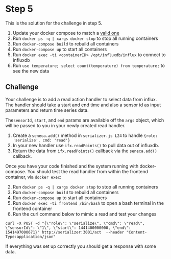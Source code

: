 # Step 5

This is the solution for the challenge in step 5.

1. Update your docker compose to match a [valid one][]
2. Run `docker ps -q | xargs docker stop` to stop all running containers
3. Run `docker-compose build` to rebuild all containers
4. Run `docker-compose up` to start all containers
5. Run `docker exec -ti <containerID> /opt/influxdb/influx` to connect to influxdb
6. Run `use temperature; select count(temperature) from temperature;` to see the new data

## Challenge
Your challenge is to add a read action handler to select data from influx. The handler should take
a start and end time and also a sensor id as input parameters and return time series data.

The`sensorId`, `start`, and `end` params are available off the `args` object, which will
be passed to you in your newly created read handler.

1. Create a `seneca.add()` method in `serializer.js L24` to handle `{role: 'serialize', cmd: 'read'}`
2. In your new handler use `ifx.readPoints()` to pull data out of influxdb.
3. Return the data from `ifx.readPoints()` callback via the `seneca.add()` callback.

Once you have your code finished and the system running with docker-compose. You should test the
read handler from within the frontend container, via `docker exec`:

2. Run `docker ps -q | xargs docker stop` to stop all running containers
3. Run `docker-compose build` to rebuild all containers
4. Run `docker-compose up` to start all containers
5. Run `docker exec -ti frontend /bin/bash` to open a bash terminal in the frontend container
4. Run the curl command below to mimic a read and test your changes

```
curl -X POST -d "{\"role\": \"serialize\", \"cmd\": \"read\", \"sensorId\": \"1\", \"start\": 1441400000000, \"end\": 1541497000671}" http://serializer:3001/act  --header "Content-Type:application/json"
```

If everything was set up correctly you should get a response with some data.

[valid one]: ./docker-compose.yml
